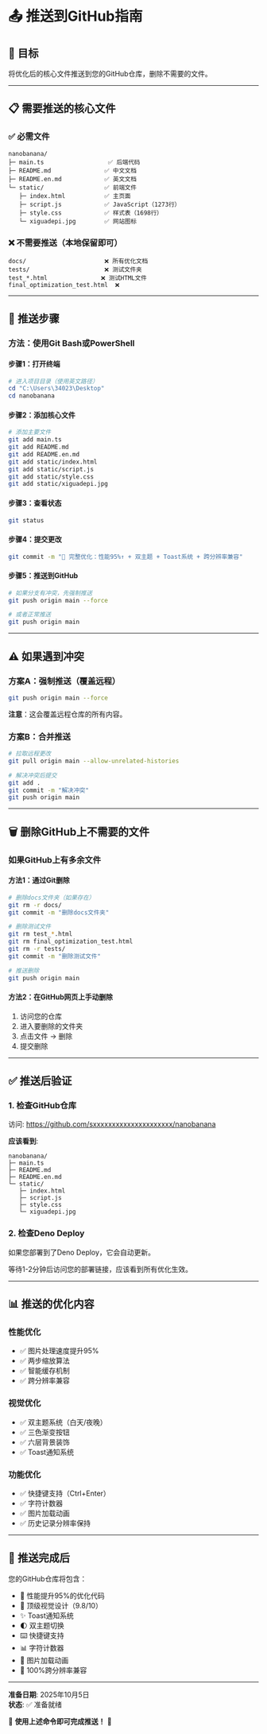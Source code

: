 # 📤 推送到GitHub指南

## 🎯 目标

将优化后的核心文件推送到您的GitHub仓库，删除不需要的文件。

---

## 📋 需要推送的核心文件

### ✅ 必需文件
```
nanobanana/
├─ main.ts                  ✅ 后端代码
├─ README.md               ✅ 中文文档
├─ README.en.md            ✅ 英文文档
└─ static/                 ✅ 前端文件
   ├─ index.html           ✅ 主页面
   ├─ script.js            ✅ JavaScript（1273行）
   ├─ style.css            ✅ 样式表（1698行）
   └─ xiguadepi.jpg        ✅ 网站图标
```

### ❌ 不需要推送（本地保留即可）
```
docs/                      ❌ 所有优化文档
tests/                     ❌ 测试文件夹
test_*.html               ❌ 测试HTML文件
final_optimization_test.html  ❌
```

---

## 🚀 推送步骤

### 方法：使用Git Bash或PowerShell

#### 步骤1：打开终端
```powershell
# 进入项目目录（使用英文路径）
cd "C:\Users\34023\Desktop"
cd nanobanana
```

#### 步骤2：添加核心文件
```bash
# 添加主要文件
git add main.ts
git add README.md
git add README.en.md
git add static/index.html
git add static/script.js
git add static/style.css
git add static/xiguadepi.jpg
```

#### 步骤3：查看状态
```bash
git status
```

#### 步骤4：提交更改
```bash
git commit -m "🚀 完整优化：性能95%↑ + 双主题 + Toast系统 + 跨分辨率兼容"
```

#### 步骤5：推送到GitHub
```bash
# 如果分支有冲突，先强制推送
git push origin main --force

# 或者正常推送
git push origin main
```

---

## ⚠️ 如果遇到冲突

### 方案A：强制推送（覆盖远程）
```bash
git push origin main --force
```

**注意**：这会覆盖远程仓库的所有内容。

### 方案B：合并推送
```bash
# 拉取远程更改
git pull origin main --allow-unrelated-histories

# 解决冲突后提交
git add .
git commit -m "解决冲突"
git push origin main
```

---

## 🗑️ 删除GitHub上不需要的文件

### 如果GitHub上有多余文件

#### 方法1：通过Git删除
```bash
# 删除docs文件夹（如果存在）
git rm -r docs/
git commit -m "删除docs文件夹"

# 删除测试文件
git rm test_*.html
git rm final_optimization_test.html
git rm -r tests/
git commit -m "删除测试文件"

# 推送删除
git push origin main
```

#### 方法2：在GitHub网页上手动删除
1. 访问您的仓库
2. 进入要删除的文件夹
3. 点击文件 → 删除
4. 提交删除

---

## ✅ 推送后验证

### 1. 检查GitHub仓库
访问: https://github.com/sxxxxxxxxxxxxxxxxxxxxx/nanobanana

**应该看到**:
```
nanobanana/
├─ main.ts
├─ README.md
├─ README.en.md
└─ static/
   ├─ index.html
   ├─ script.js
   ├─ style.css
   └─ xiguadepi.jpg
```

### 2. 检查Deno Deploy
如果您部署到了Deno Deploy，它会自动更新。

等待1-2分钟后访问您的部署链接，应该看到所有优化生效。

---

## 📊 推送的优化内容

### 性能优化
- ✅ 图片处理速度提升95%
- ✅ 两步缩放算法
- ✅ 智能缓存机制
- ✅ 跨分辨率兼容

### 视觉优化
- ✅ 双主题系统（白天/夜晚）
- ✅ 三色渐变按钮
- ✅ 六层背景装饰
- ✅ Toast通知系统

### 功能优化
- ✅ 快捷键支持（Ctrl+Enter）
- ✅ 字符计数器
- ✅ 图片加载动画
- ✅ 历史记录分辨率保持

---

## 🎊 推送完成后

您的GitHub仓库将包含：
- 🚀 性能提升95%的优化代码
- 🎨 顶级视觉设计（9.8/10）
- ✨ Toast通知系统
- 🌓 双主题切换
- ⌨️ 快捷键支持
- 📊 字符计数器
- 🔄 图片加载动画
- 📐 100%跨分辨率兼容

---

**准备日期**: 2025年10月5日  
**状态**: ✅ 准备就绪

🎉 **使用上述命令即可完成推送！** 🚀

